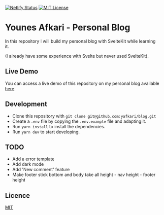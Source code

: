 [![Netlify Status](https://api.netlify.com/api/v1/badges/397aa103-f84f-4954-950b-c79c81fcea1d/deploy-status)](https://app.netlify.com/sites/sleepy-colden-6ddb2b/deploys)
[![MIT License][license-badge]](LICENSE)

[license-badge]: https://img.shields.io/badge/license-MIT-blue.svg

# Younes Afkari - Personal Blog

In this repository I will build my personal blog with SvelteKit while learning it. 

(I already have some experience with Svelte but never used SvelteKit).


## Live Demo

You can access a live demo of this repository on my personal blog available [here](https://blog.yafkari.dev)

## Development 

- Clone this repository with `git clone git@github.com:yafkari/blog.git`
- Create a `.env` file by copying the `.env.example` file and adapting it.
- Run `yarn install` to install the dependencies.
- Run `yarn dev` to start developing.

## TODO
- Add a error template
- Add dark mode
- Add 'New comment' feature
- Make footer stick bottom and body take all height - nav height - footer height


## Licence

[MIT](LICENSE)
